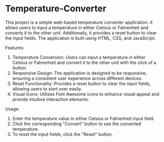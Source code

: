 # Temperature-Converter
This project is a simple web-based temperature converter application. It allows users to input a temperature in either Celsius or Fahrenheit and converts it to the other unit. Additionally, it provides a reset button to clear the input fields. The application is built using HTML, CSS, and JavaScript.

Features:
1. Temperature Conversion: Users can input a temperature in either Celsius or Fahrenheit and convert it to the other unit with the click of a button.
2. Responsive Design: The application is designed to be responsive, ensuring a consistent user experience across different devices.
3. Reset Functionality: Provides a reset button to clear the input fields, allowing users to start over easily.
4. Visual Icons: Utilizes Font Awesome icons to enhance visual appeal and provide intuitive interaction elements.

Usage:
1. Enter the temperature value in either Celsius or Fahrenheit input field.
2. Click the corresponding "Convert" button to see the converted temperature.
3. To reset the input fields, click the "Reset" button.
